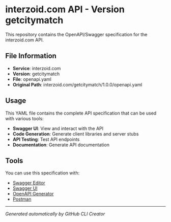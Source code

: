 # interzoid.com API - Version getcitymatch

This repository contains the OpenAPI/Swagger specification for the interzoid.com API.

## File Information

- **Service**: interzoid.com
- **Version**: getcitymatch
- **File**: openapi.yaml
- **Original Path**: interzoid.com/getcitymatch/1.0.0/openapi.yaml

## Usage

This YAML file contains the complete API specification that can be used with various tools:

- **Swagger UI**: View and interact with the API
- **Code Generation**: Generate client libraries and server stubs
- **API Testing**: Test API endpoints
- **Documentation**: Generate API documentation

## Tools

You can use this specification with:

- [Swagger Editor](https://editor.swagger.io/)
- [Swagger UI](https://swagger.io/tools/swagger-ui/)
- [OpenAPI Generator](https://openapi-generator.tech/)
- [Postman](https://www.postman.com/)

---

*Generated automatically by GitHub CLI Creator*
